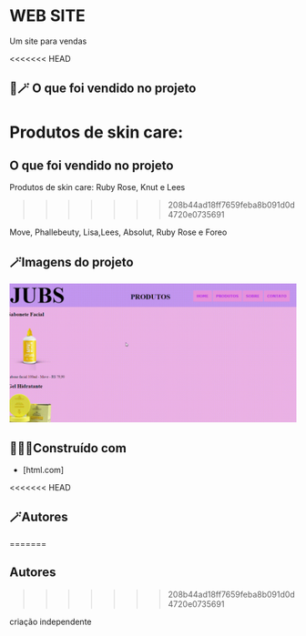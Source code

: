 # WEB SITE

Um site para vendas 

<<<<<<< HEAD
## 🧴🪄 O que foi vendido no projeto
Produtos de skin care:
=======
##  O que foi vendido no projeto
Produtos de skin care:
Ruby Rose,
Knut e
Lees
>>>>>>> 208b44ad18ff7659feba8b091d0d4720e0735691

Move, Phallebeuty, Lisa,Lees, Absolut, Ruby Rose e Foreo

## 🪄Imagens do projeto

![Imagem do projeto](img/produtos.gif)

## 👩🏻‍💻Construído com

* [html.com]

<<<<<<< HEAD
## 🪄Autores
=======
## Autores
>>>>>>> 208b44ad18ff7659feba8b091d0d4720e0735691

criação independente








